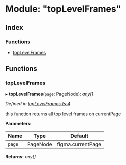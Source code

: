 
# Module: "topLevelFrames"

## Index

### Functions

* [topLevelFrames](_toplevelframes_.md#toplevelframes)

## Functions

###  topLevelFrames

▸ **topLevelFrames**(`page`: PageNode): *any[]*

*Defined in [topLevelFrames.ts:4](https://github.com/figma-plugin-helper-functions/figma-plugin-helpers/blob/43ca7ad/src/helpers/topLevelFrames.ts#L4)*

this function returns all top level frames on currentPage

**Parameters:**

Name | Type | Default |
------ | ------ | ------ |
`page` | PageNode | figma.currentPage |

**Returns:** *any[]*
